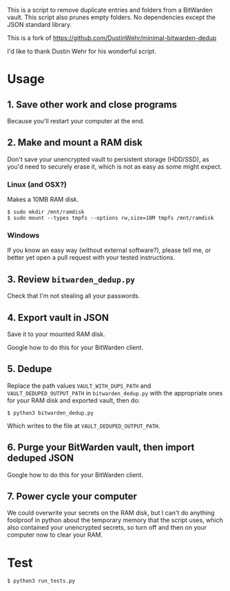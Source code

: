 This is a script to remove duplicate entries and folders from a BitWarden vault.
This script also prunes empty folders.
No dependencies except the JSON standard library.

This is a fork of https://github.com/DustinWehr/minimal-bitwarden-dedup

I'd like to thank Dustin Wehr for his wonderful script.

# Usage

## 1. Save other work and close programs

Because you'll restart your computer at the end.

## 2. Make and mount a RAM disk

Don't save your unencrypted vault to persistent storage (HDD/SSD), as you'd need to securely erase 
it, which is not as easy as some might expect.

### Linux (and OSX?)

Makes a 10MB RAM disk.
```
$ sudo mkdir /mnt/ramdisk
$ sudo mount --types tmpfs --options rw,size=10M tmpfs /mnt/ramdisk
```

### Windows

If you know an easy way (without external software?), please tell me, or better yet open a pull request with your tested instructions.


## 3. Review `bitwarden_dedup.py`

Check that I'm not stealing all your passwords.

## 4. Export vault in JSON

Save it to your mounted RAM disk.

Google how to do this for your BitWarden client.

## 5. Dedupe

Replace the path values `VAULT_WITH_DUPS_PATH` and `VAULT_DEDUPED_OUTPUT_PATH` in `bitwarden_dedup.py` 
with the appropriate ones for your RAM disk and exported vault, then do:

```
$ python3 bitwarden_dedup.py
```

Which writes to the file at `VAULT_DEDUPED_OUTPUT_PATH`.

## 6. Purge your BitWarden vault, then import deduped JSON

Google how to do this for your BitWarden client.

## 7. Power cycle your computer

We could overwrite your secrets on the RAM disk, but I can't do anything foolproof in python about the temporary memory that the script uses, which also contained your unencrypted secrets, so turn off and then on your computer now to clear your RAM.

# Test

```
$ python3 run_tests.py
```

